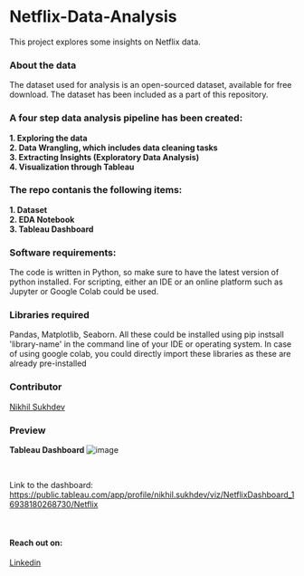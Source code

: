 # Netflix-Data-Analysis
This project explores some insights on Netflix data.

### About the data
The dataset used for analysis is an open-sourced dataset, available for free download. The dataset has been included as a part of this repository. 

### A four step data analysis pipeline has been created: 
**1. Exploring the data**
<br>
**2. Data Wrangling, which includes data cleaning tasks**
<br>
**3. Extracting Insights (Exploratory Data Analysis)**
<br>
**4. Visualization through Tableau**

### The repo contanis the following items: 
**1. Dataset**
<br>
**2. EDA Notebook**
<br>
**3. Tableau Dashboard**
<br>

### Software requirements:

The code is written in Python, so make sure to have the latest version of python installed. For scripting, either an IDE or an online platform such as Jupyter or Google Colab could be used.

### Libraries required

Pandas, Matplotlib, Seaborn. All these could be installed using pip instsall 'library-name' in the command line of your IDE or operating system. In case of using google colab, you could directly import these libraries as these are already pre-installed

### Contributor

[Nikhil Sukhdev](https://github.com/nikhilsukhdev)

### Preview

**Tableau Dashboard**
![image](https://github.com/nikhilsukhdev/Netflix-Data-Analysis/assets/46552468/345c064f-6e1b-48f7-ab15-655cd08b1d13)


<br>

Link to the dashboard: https://public.tableau.com/app/profile/nikhil.sukhdev/viz/NetflixDashboard_16938180268730/Netflix

<br>

#### Reach out on:
[Linkedin](https://linkedin.com/in/nikhil-sukhdev-882395183) 
